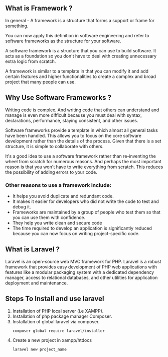 ## What is Framework ?

In general - A framework is a structure that forms a support or frame for something.

You can now apply this definition in software engineering and refer to software frameworks as the structure for your software.

A software framework is a structure that you can use to build software. It acts as a foundation so you don't have to deal with creating unnecessary extra logic from scratch.

A framework is similar to a template in that you can modify it and add certain features and higher functionalities to create a complex and broad project that many people can use.

## Why Use Software Frameworks ?

Writing code is complex. And writing code that others can understand and manage is even more difficult because you must deal with syntax, declarations, performance, staying consistent, and other issues.

Software frameworks provide a template in which almost all general tasks have been handled. This allows you to focus on the core software development rather than the details of the process. Given that there is a set structure, it is simple to collaborate with others.

It's a good idea to use a software framework rather than re-inventing the wheel from scratch for numerous reasons. And perhaps the most important reason is that you won't have to write everything from scratch. This reduces the possibility of adding errors to your code.

### Other reasons to use a framework include:

+ It helps you avoid duplicate and redundant code.
+ It makes it easier for developers who did not write the code to test and debug it.
+  Frameworks are maintained by a group of people who test them so that you can use them with confidence.
+ They help you write clean and secure code
+ The time required to develop an application is significantly reduced because you can now focus on writing project-specific code.

## What is Laravel ?

Laravel is an open-source web MVC framework for PHP. Laravel is a robust framework that provides easy development of PHP web applications with features like a modular packaging system with a dedicated dependency manager, access to relational databases, and other utilities for application deployment and maintenance.

## Steps To Install and use laravel

1. Installation of PHP local server (i.e XAMPP).
2. Installation of php package manager Composer.
3. Installation of global laravel via composer.
   ```
   composer global require laravel/installer
   ```
3. Create a new project in xampp/htdocs 
   ```
   laravel new project_name
   ```
